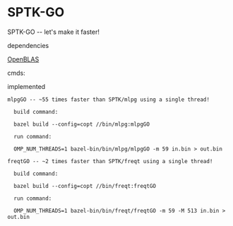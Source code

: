 # SPTK-GO
SPTK-GO -- let's make it faster!

dependencies

  [OpenBLAS](http://www.openblas.net/)

cmds:

  implemented
  
    mlpgGO -- ~55 times faster than SPTK/mlpg using a single thread!
      
      build command:
    
      bazel build --config=copt //bin/mlpg:mlpgGO
      
      run command:
      
      OMP_NUM_THREADS=1 bazel-bin/bin/mlpg/mlpgGO -m 59 in.bin > out.bin
    
    freqtGO -- ~2 times faster than SPTK/freqt using a single thread!
      
      build command:
    
      bazel build --config=copt //bin/freqt:freqtGO
      
      run command:
      
      OMP_NUM_THREADS=1 bazel-bin/bin/freqt/freqtGO -m 59 -M 513 in.bin > out.bin
